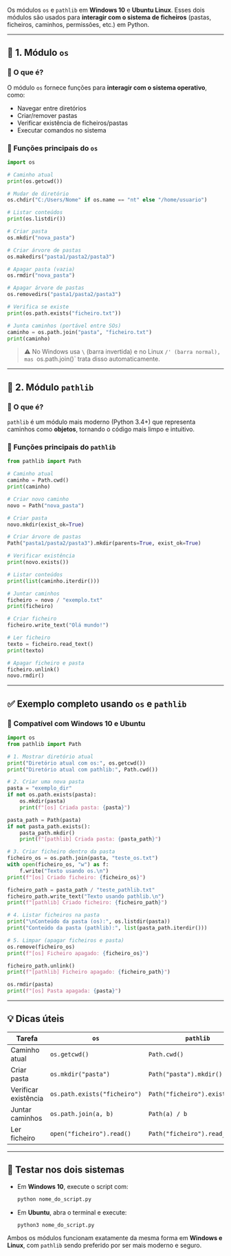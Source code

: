 Os módulos `os` e `pathlib` em **Windows 10** e **Ubuntu Linux**. Esses dois módulos são usados para **interagir com o sistema de ficheiros** (pastas, ficheiros, caminhos, permissões, etc.) em Python.

---

## 📁 1. Módulo `os`

### 📌 O que é?

O módulo `os` fornece funções para **interagir com o sistema operativo**, como:

* Navegar entre diretórios
* Criar/remover pastas
* Verificar existência de ficheiros/pastas
* Executar comandos no sistema

### 🧱 Funções principais do `os`

```python
import os

# Caminho atual
print(os.getcwd())

# Mudar de diretório
os.chdir("C:/Users/Nome" if os.name == "nt" else "/home/usuario")

# Listar conteúdos
print(os.listdir())

# Criar pasta
os.mkdir("nova_pasta")

# Criar árvore de pastas
os.makedirs("pasta1/pasta2/pasta3")

# Apagar pasta (vazia)
os.rmdir("nova_pasta")

# Apagar árvore de pastas
os.removedirs("pasta1/pasta2/pasta3")

# Verifica se existe
print(os.path.exists("ficheiro.txt"))

# Junta caminhos (portável entre SOs)
caminho = os.path.join("pasta", "ficheiro.txt")
print(caminho)
```

> ⚠️ No Windows usa `\` (barra invertida) e no Linux `/' (barra normal), mas `os.path.join()\` trata disso automaticamente.

---

## 📁 2. Módulo `pathlib`

### 📌 O que é?

`pathlib` é um módulo mais moderno (Python 3.4+) que representa caminhos como **objetos**, tornando o código mais limpo e intuitivo.

### 🧱 Funções principais do `pathlib`

```python
from pathlib import Path

# Caminho atual
caminho = Path.cwd()
print(caminho)

# Criar novo caminho
novo = Path("nova_pasta")

# Criar pasta
novo.mkdir(exist_ok=True)

# Criar árvore de pastas
Path("pasta1/pasta2/pasta3").mkdir(parents=True, exist_ok=True)

# Verificar existência
print(novo.exists())

# Listar conteúdos
print(list(caminho.iterdir()))

# Juntar caminhos
ficheiro = novo / "exemplo.txt"
print(ficheiro)

# Criar ficheiro
ficheiro.write_text("Olá mundo!")

# Ler ficheiro
texto = ficheiro.read_text()
print(texto)

# Apagar ficheiro e pasta
ficheiro.unlink()
novo.rmdir()
```

---

## ✅ Exemplo completo usando `os` e `pathlib`

### 🔄 Compatível com Windows 10 e Ubuntu

```python
import os
from pathlib import Path

# 1. Mostrar diretório atual
print("Diretório atual com os:", os.getcwd())
print("Diretório atual com pathlib:", Path.cwd())

# 2. Criar uma nova pasta
pasta = "exemplo_dir"
if not os.path.exists(pasta):
    os.mkdir(pasta)
    print(f"[os] Criada pasta: {pasta}")

pasta_path = Path(pasta)
if not pasta_path.exists():
    pasta_path.mkdir()
    print(f"[pathlib] Criada pasta: {pasta_path}")

# 3. Criar ficheiro dentro da pasta
ficheiro_os = os.path.join(pasta, "teste_os.txt")
with open(ficheiro_os, "w") as f:
    f.write("Texto usando os.\n")
print(f"[os] Criado ficheiro: {ficheiro_os}")

ficheiro_path = pasta_path / "teste_pathlib.txt"
ficheiro_path.write_text("Texto usando pathlib.\n")
print(f"[pathlib] Criado ficheiro: {ficheiro_path}")

# 4. Listar ficheiros na pasta
print("\nConteúdo da pasta (os):", os.listdir(pasta))
print("Conteúdo da pasta (pathlib):", list(pasta_path.iterdir()))

# 5. Limpar (apagar ficheiros e pasta)
os.remove(ficheiro_os)
print(f"[os] Ficheiro apagado: {ficheiro_os}")

ficheiro_path.unlink()
print(f"[pathlib] Ficheiro apagado: {ficheiro_path}")

os.rmdir(pasta)
print(f"[os] Pasta apagada: {pasta}")
```

---

## 💡 Dicas úteis

| Tarefa               | `os`                         | `pathlib`                      |
| -------------------- | ---------------------------- | ------------------------------ |
| Caminho atual        | `os.getcwd()`                | `Path.cwd()`                   |
| Criar pasta          | `os.mkdir("pasta")`          | `Path("pasta").mkdir()`        |
| Verificar existência | `os.path.exists("ficheiro")` | `Path("ficheiro").exists()`    |
| Juntar caminhos      | `os.path.join(a, b)`         | `Path(a) / b`                  |
| Ler ficheiro         | `open("ficheiro").read()`    | `Path("ficheiro").read_text()` |

---

## 🧪 Testar nos dois sistemas

* Em **Windows 10**, execute o script com:

  ```bash
  python nome_do_script.py
  ```

* Em **Ubuntu**, abra o terminal e execute:

  ```bash
  python3 nome_do_script.py
  ```

Ambos os módulos funcionam exatamente da mesma forma em **Windows e Linux**, com `pathlib` sendo preferido por ser mais moderno e seguro.
